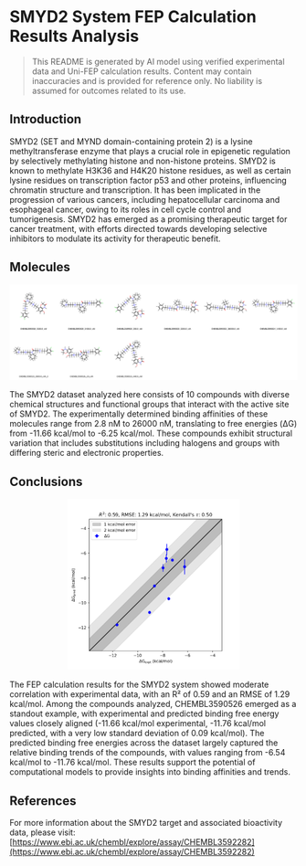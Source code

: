 # SMYD2 System FEP Calculation Results Analysis

> This README is generated by AI model using verified experimental data and Uni-FEP calculation results. Content may contain inaccuracies and is provided for reference only. No liability is assumed for outcomes related to its use.

## Introduction

SMYD2 (SET and MYND domain-containing protein 2) is a lysine methyltransferase enzyme that plays a crucial role in epigenetic regulation by selectively methylating histone and non-histone proteins. SMYD2 is known to methylate H3K36 and H4K20 histone residues, as well as certain lysine residues on transcription factor p53 and other proteins, influencing chromatin structure and transcription. It has been implicated in the progression of various cancers, including hepatocellular carcinoma and esophageal cancer, owing to its roles in cell cycle control and tumorigenesis. SMYD2 has emerged as a promising therapeutic target for cancer treatment, with efforts directed towards developing selective inhibitors to modulate its activity for therapeutic benefit.

## Molecules

![Molecular structures of representative compounds](mol_grid.png)

The SMYD2 dataset analyzed here consists of 10 compounds with diverse chemical structures and functional groups that interact with the active site of SMYD2. The experimentally determined binding affinities of these molecules range from 2.8 nM to 26000 nM, translating to free energies (ΔG) from -11.66 kcal/mol to -6.25 kcal/mol. These compounds exhibit structural variation that includes substitutions including halogens and groups with differing steric and electronic properties. 

## Conclusions

<p align="center"><img src="result_dG.png" width="300"></p>

The FEP calculation results for the SMYD2 system showed moderate correlation with experimental data, with an R² of 0.59 and an RMSE of 1.29 kcal/mol. Among the compounds analyzed, CHEMBL3590526 emerged as a standout example, with experimental and predicted binding free energy values closely aligned (-11.66 kcal/mol experimental, -11.76 kcal/mol predicted, with a very low standard deviation of 0.09 kcal/mol). The predicted binding free energies across the dataset largely captured the relative binding trends of the compounds, with values ranging from -6.54 kcal/mol to -11.76 kcal/mol. These results support the potential of computational models to provide insights into binding affinities and trends.

## References

For more information about the SMYD2 target and associated bioactivity data, please visit:
[https://www.ebi.ac.uk/chembl/explore/assay/CHEMBL3592282](https://www.ebi.ac.uk/chembl/explore/assay/CHEMBL3592282) 